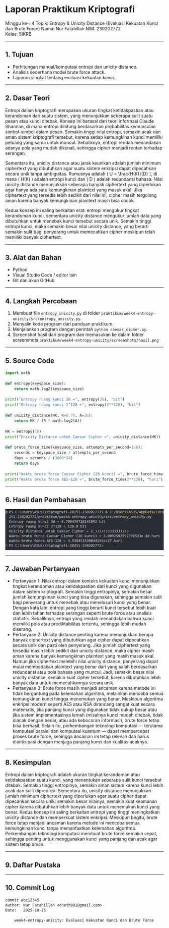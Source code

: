 # Laporan Praktikum Kriptografi
Minggu ke-: 4
Topik: Entropy & Unicity Distance (Evaluasi Kekuatan Kunci dan Brute Force) 
Nama: Nur Fatahillah 
NIM: 230202772  
Kelas: 5IKRB

---

## 1. Tujuan
- Perhitungan manual/komputasi entropi dan unicity distance.
- Analisis sederhana model brute force attack.
- Laporan singkat tentang evaluasi kekuatan kunci.

---

## 2. Dasar Teori
Entropi dalam kriptografi merupakan ukuran tingkat ketidakpastian atau kerandoman dari suatu sistem, yang menunjukkan seberapa sulit suatu pesan atau kunci ditebak. Konsep ini berasal dari teori informasi Claude Shannon, di mana entropi dihitung berdasarkan probabilitas kemunculan simbol-simbol dalam pesan. Semakin tinggi nilai entropi, semakin acak dan aman sistem kriptografi tersebut, karena setiap kemungkinan kunci memiliki peluang yang sama untuk muncul. Sebaliknya, entropi rendah menandakan adanya pola yang mudah dikenali, sehingga cipher menjadi rentan terhadap serangan.

Sementara itu, unicity distance atau jarak keunikan adalah jumlah minimum ciphertext yang dibutuhkan agar suatu sistem enkripsi dapat dipecahkan secara unik tanpa ambiguitas. Rumusnya adalah ( U = \frac{H(K)}{D} ), di mana ( H(K) ) adalah entropi kunci dan ( D ) adalah redundansi bahasa. Nilai unicity distance menunjukkan seberapa banyak ciphertext yang diperlukan agar hanya ada satu kemungkinan plaintext yang masuk akal. Jika ciphertext yang tersedia lebih sedikit dari nilai ini, cipher masih tergolong aman karena banyak kemungkinan plaintext masih bisa cocok.

Kedua konsep ini saling berkaitan erat: entropi mengukur tingkat kerandoman kunci, sementara unicity distance mengukur jumlah data yang dibutuhkan untuk menebak kunci tersebut secara unik. Semakin tinggi entropi kunci, maka semakin besar nilai unicity distance, yang berarti semakin sulit bagi penyerang untuk memecahkan cipher meskipun telah memiliki banyak ciphertext.


---

## 3. Alat dan Bahan
- Python  
- Visual Studio Code / editor lain  
- Git dan akun GitHub  

---

## 4. Langkah Percobaan
1. Membuat file `entropy_unicity.py` di folder `praktikum/week4-entropy-unicity/src/entropy_unicity.py`.
2. Menyalin kode program dari panduan praktikum.
3. Menjalankan program dengan perintah `python caesar_cipher.py`.
4. Screenshot hasil dari program dan memasukan ke dalam folder screenshots `praktikum/week4-entropy-unicity/screenshots/hasil.png`

---

## 5. Source Code
```python
import math

def entropy(keyspace_size):
    return math.log2(keyspace_size)

print("Entropy ruang kunci 26 =", entropy(26), "bit")
print("Entropy ruang kunci 2^128 =", entropy(2**128), "bit")

def unicity_distance(HK, R=0.75, A=26):
    return HK / (R * math.log2(A))

HK = entropy(26)
print("Unicity Distance untuk Caesar Cipher =", unicity_distance(HK))

def brute_force_time(keyspace_size, attempts_per_second=1e6):
    seconds = keyspace_size / attempts_per_second
    days = seconds / (3600*24)
    return days

print("Waktu brute force Caesar Cipher (26 kunci) =", brute_force_time(26), "hari")
print("Waktu brute force AES-128 =", brute_force_time(2**128), "hari")
```

---

## 6. Hasil dan Pembahasan
![Hasil](src/screenshots/hasil.png)

---

## 7. Jawaban Pertanyaan
  
- Pertanyaan 1: Nilai entropi dalam konteks kekuatan kunci menunjukkan tingkat kerandoman atau ketidakpastian dari kunci yang digunakan dalam sistem kriptografi. Semakin tinggi entropinya, semakin besar jumlah kemungkinan kunci yang bisa digunakan, sehingga semakin sulit bagi penyerang untuk menebak atau menelusuri kunci yang benar. Dengan kata lain, entropi yang tinggi berarti kunci tersebut lebih kuat dan lebih tahan terhadap serangan seperti brute force atau analisis statistik. Sebaliknya, entropi yang rendah menandakan bahwa kunci memiliki pola atau prediktabilitas tertentu, sehingga lebih mudah diserang.  
- Pertanyaan 2: Unicity distance penting karena menunjukkan berapa banyak ciphertext yang dibutuhkan agar cipher dapat dipecahkan secara unik dan pasti oleh penyerang. Jika jumlah ciphertext yang tersedia masih lebih sedikit dari unicity distance, maka cipher masih aman karena banyak kemungkinan plaintext yang masih masuk akal. Namun jika ciphertext melebihi nilai unicity distance, penyerang dapat mulai membedakan plaintext yang benar dari yang salah berdasarkan redundansi atau pola bahasa yang muncul. Jadi, semakin besar nilai unicity distance, semakin kuat cipher tersebut, karena dibutuhkan lebih banyak data untuk memecahkannya secara unik.
- Pertanyaan 3: Brute force masih menjadi ancaman karena metode ini tidak bergantung pada kelemahan algoritma, melainkan mencoba semua kemungkinan kunci hingga menemukan yang benar. Meskipun algoritma enkripsi modern seperti AES atau RSA dirancang sangat kuat secara matematis, jika panjang kunci yang digunakan tidak cukup besar atau jika sistem implementasinya lemah (misalnya kunci mudah ditebak, tidak diacak dengan benar, atau ada kebocoran informasi), brute force tetap bisa berhasil. Selain itu, perkembangan teknologi komputasi — terutama komputasi paralel dan komputasi kuantum — dapat mempercepat proses brute force, sehingga ancaman ini tetap relevan dan harus diantisipasi dengan menjaga panjang kunci dan kualitas acaknya.  

---

## 8. Kesimpulan
Entropi dalam kriptografi adalah ukuran tingkat kerandoman atau ketidakpastian suatu kunci, yang menentukan seberapa sulit kunci tersebut ditebak. Semakin tinggi entropinya, semakin aman sistem karena kunci lebih acak dan sulit diprediksi. Sementara itu, unicity distance menunjukkan jumlah minimum ciphertext yang diperlukan agar suatu cipher dapat dipecahkan secara unik; semakin besar nilainya, semakin kuat keamanan cipher karena dibutuhkan lebih banyak data untuk menemukan kunci yang benar. Kedua konsep ini saling berkaitan entropi yang tinggi meningkatkan unicity distance dan memperkuat sistem enkripsi. Meskipun begitu, brute force tetap menjadi ancaman karena metode ini mencoba semua kemungkinan kunci tanpa memanfaatkan kelemahan algoritma. Perkembangan teknologi komputasi membuat brute force semakin cepat, sehingga penting untuk menggunakan kunci yang panjang dan acak agar sistem tetap aman.


---

## 9. Daftar Pustaka

---

## 10. Commit Log  
```
commit abc12345
Author: Nur Fatahillah <dneth001@gmail.com>
Date:   2025-10-26

    week4-entropy-unicity: Evaluasi Kekuatan Kunci dan Brute Force
```
